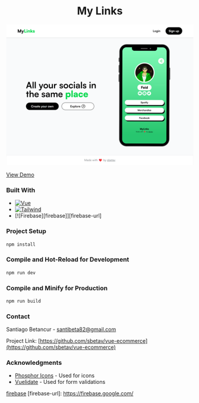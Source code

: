 <h1 align="center">My Links</h1>

[![My Links][product-screenshot]](https://vue-ecommerce-seven.vercel.app/)

<a align="center" href="https://vue-ecommerce-seven.vercel.app/">View Demo</a>

### Built With

- [![Vue][vue.js]][vue-url]
- [![Tailwind][tailwindcss]][tailwind-url]
- [![Firebase][firebase]][firebase-url]

### Project Setup

```sh
npm install
```

### Compile and Hot-Reload for Development

```sh
npm run dev
```

### Compile and Minify for Production

```sh
npm run build
```

### Contact

Santiago Betancur - santibeta82@gmail.com

Project Link: [https://github.com/sbetav/vue-ecommerce](https://github.com/sbetav/vue-ecommerce)

### Acknowledgments

- [Phosphor Icons](https://phosphoricons.com/) - Used for icons
- [Vuelidate](https://vuelidate-next.netlify.app/) - Used for form validations

[product-screenshot]: src/assets/img/mylinks.webp
[vue.js]: https://img.shields.io/badge/Vue.js-35495E?style=for-the-badge&logo=vuedotjs&logoColor=4FC08D
[vue-url]: https://vuejs.org/
[tailwindcss]: https://img.shields.io/static/v1?style=for-the-badge&message=Tailwind+CSS&color=222222&logo=Tailwind+CSS&logoColor=06B6D4&label=
[tailwind-url]: https://tailwindcss.com/

[firebase](https://img.shields.io/static/v1?style=for-the-badge&message=Firebase&color=222222&logo=Firebase&logoColor=FFCA28&label=)
[firebase-url]: https://firebase.google.com/
